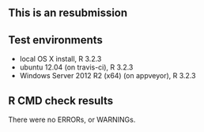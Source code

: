 This is an resubmission
---------------------------------

## Test environments
* local OS X install, R 3.2.3
* ubuntu 12.04 (on travis-ci), R 3.2.3
* Windows Server 2012 R2 (x64) (on appveyor), R 3.2.3

## R CMD check results
There were no ERRORs, or WARNINGs.

